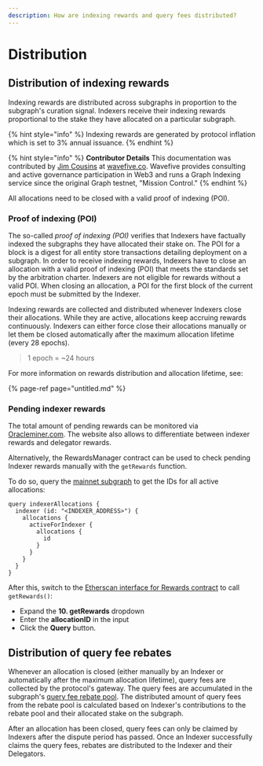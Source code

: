 ```yaml
---
description: How are indexing rewards and query fees distributed?
---
```


# Distribution

## Distribution of indexing rewards

Indexing rewards are distributed across subgraphs in proportion to the subgraph's curation signal. Indexers receive their indexing rewards proportional to the stake they have allocated on a particular subgraph.

{% hint style="info" %}
Indexing rewards are generated by protocol inflation which is set to 3% annual issuance.
{% endhint %}

{% hint style="info" %}
**Contributor Details**
This documentation was contributed by [Jim Cousins](https://twitter.com/_cryptovestor) at [wavefive.co](https://wavefive.co/). Wavefive provides consulting and active governance participation in Web3 and runs a Graph Indexing service since the original Graph testnet, "Mission Control."
{% endhint %}


All allocations need to be closed with a valid proof of indexing \(POI\).

### Proof of indexing \(POI\)

The so-called _proof of indexing \(POI\)_ verifies that Indexers have factually indexed the subgraphs they have allocated their stake on. The POI for a block is a digest for all entity store transactions detailing deployment on a subgraph. In order to receive indexing rewards, Indexers have to close an allocation with a valid proof of indexing \(POI\) that meets the standards set by the arbitration charter. Indexers are not eligible for rewards without a valid POI. When closing an allocation, a POI for the first block of the current epoch must be submitted by the Indexer.

Indexing rewards are collected and distributed whenever Indexers close their allocations. While they are active, allocations keep accruing rewards continuously. Indexers can either force close their allocations manually or let them be closed automatically after the maximum allocation lifetime \(every 28 epochs\).

> 1 epoch = ~24 hours

For more information on rewards distribution and allocation lifetime, see:

{% page-ref page="untitled.md" %}

### Pending indexer rewards

The total amount of pending rewards can be monitored via [Oracleminer.com](https://oracleminer.com/graph/indexer/0x5a8904be09625965d9aec4bffd30d853438a053e). The website also allows to differentiate between indexer rewards and delegator rewards.

Alternatively, the RewardsManager contract can be used to check pending Indexer rewards manually with the `getRewards` function.

To do so, query the [mainnet subgraph](https://thegraph.com/explorer/subgraph/graphprotocol/graph-network-mainnet) to get the IDs for all active allocations:

```text
query indexerAllocations {
  indexer (id: "<INDEXER_ADDRESS>") {
    allocations {
      activeForIndexer {
        allocations {
          id
        }
      }
    }
  }
}
```

After this, switch to the [Etherscan interface for Rewards contract](https://etherscan.io/address/0x9Ac758AB77733b4150A901ebd659cbF8cB93ED66#readProxyContract) to call `getRewards()`:

* Expand the **10. getRewards** dropdown
* Enter the **allocationID** in the input
* Click the **Query** button.

## Distribution of **query fee rebates**

Whenever an allocation is closed \(either manually by an Indexer or automatically after the maximum allocation lifetime\), query fees are collected by the protocol's gateway. The query fees are accumulated in the subgraph's [query fee rebate pool](https://the-graph-documentation.gitbook.io/the-graph-community-docs/network/indexers/revenues/revenue-streams#rebate-pool). The distributed amount of query fees from the rebate pool is calculated based on Indexer's contributions to the rebate pool and their allocated stake on the subgraph.

After an allocation has been closed, query fees can only be claimed by Indexers after the dispute period has passed. Once an Indexer successfully claims the query fees, rebates are distributed to the Indexer and their Delegators.

